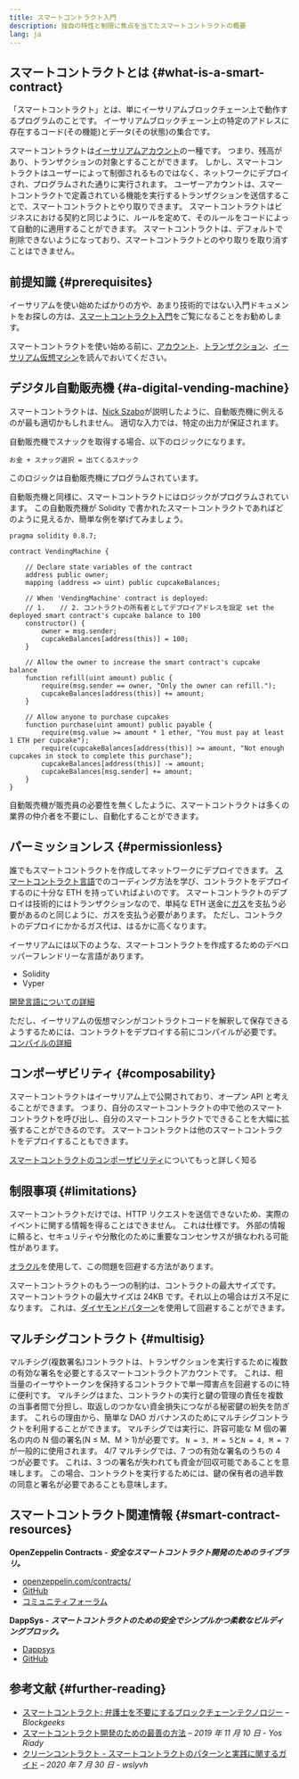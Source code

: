 ```yaml
---
title: スマートコントラクト入門
description: 独自の特性と制限に焦点を当てたスマートコントラクトの概要
lang: ja
---
```


## スマートコントラクトとは {#what-is-a-smart-contract}

「スマートコントラクト」とは、単にイーサリアムブロックチェーン上で動作するプログラムのことです。 イーサリアムブロックチェーン上の特定のアドレスに存在するコード(その機能)とデータ(その状態)の集合です。

スマートコントラクトは[イーサリアムアカウント](/developers/docs/accounts/)の一種です。 つまり、残高があり、トランザクションの対象とすることができます。 しかし、スマートコントラクトはユーザーによって制御されるものではなく、ネットワークにデプロイされ、プログラムされた通りに実行されます。 ユーザーアカウントは、スマートコントラクトで定義されている機能を実行するトランザクションを送信することで、スマートコントラクトとやり取りできます。 スマートコントラクトはビジネスにおける契約と同じように、ルールを定めて、そのルールをコードによって自動的に適用することができます。 スマートコントラクトは、デフォルトで削除できないようになっており、スマートコントラクトとのやり取りを取り消すことはできません。

## 前提知識 {#prerequisites}

イーサリアムを使い始めたばかりの方や、あまり技術的ではない入門ドキュメントをお探しの方は、[スマートコントラクト入門](/smart-contracts/)をご覧になることをお勧めします。

スマートコントラクトを使い始める前に、[アカウント](/developers/docs/accounts/)、[トランザクション](/developers/docs/transactions/)、[イーサリアム仮想マシン](/developers/docs/evm/)を読んでおいてください。

## デジタル自動販売機 {#a-digital-vending-machine}

スマートコントラクトは、[Nick Szabo](https://unenumerated.blogspot.com/)が説明したように、自動販売機に例えるのが最も適切かもしれません。 適切な入力では、特定の出力が保証されます。

自動販売機でスナックを取得する場合、以下のロジックになります。

```
お金 + スナック選択 = 出てくるスナック
```

このロジックは自動販売機にプログラムされています。

自動販売機と同様に、スマートコントラクトにはロジックがプログラムされています。 この自動販売機が Solidity で書かれたスマートコントラクトであればどのように見えるか、簡単な例を挙げてみましょう。

```solidity
pragma solidity 0.8.7;

contract VendingMachine {

    // Declare state variables of the contract
    address public owner;
    mapping (address => uint) public cupcakeBalances;

    // When 'VendingMachine' contract is deployed:
    // 1. 　 // 2. コントラクトの所有者としてデプロイアドレスを設定 set the deployed smart contract's cupcake balance to 100
    constructor() {
        owner = msg.sender;
        cupcakeBalances[address(this)] = 100;
    }

    // Allow the owner to increase the smart contract's cupcake balance
    function refill(uint amount) public {
        require(msg.sender == owner, "Only the owner can refill.");
        cupcakeBalances[address(this)] += amount;
    }

    // Allow anyone to purchase cupcakes
    function purchase(uint amount) public payable {
        require(msg.value >= amount * 1 ether, "You must pay at least 1 ETH per cupcake");
        require(cupcakeBalances[address(this)] >= amount, "Not enough cupcakes in stock to complete this purchase");
        cupcakeBalances[address(this)] -= amount;
        cupcakeBalances[msg.sender] += amount;
    }
}
```

自動販売機が販売員の必要性を無くしたように、スマートコントラクトは多くの業界の仲介者を不要にし、自動化することができます。

## パーミッションレス {#permissionless}

誰でもスマートコントラクトを作成してネットワークにデプロイできます。 [スマートコントラクト言語](/developers/docs/smart-contracts/languages/)でのコーディング方法を学び、コントラクトをデプロイするのに十分な ETH を持っていればよいのです。 スマートコントラクトのデプロイは技術的にはトランザクションなので、単純な ETH 送金に[ガス](/developers/docs/gas/)を支払う必要があるのと同じように、ガスを支払う必要があります。 ただし、コントラクトのデプロイにかかるガス代は、はるかに高くなります。

イーサリアムには以下のような、スマートコントラクトを作成するためのデベロッパーフレンドリーな言語があります。

- Solidity
- Vyper

[開発言語についての詳細](/developers/docs/smart-contracts/languages/)

ただし、イーサリアムの仮想マシンがコントラクトコードを解釈して保存できるようするためには、コントラクトをデプロイする前にコンパイルが必要です。 [コンパイルの詳細](/developers/docs/smart-contracts/compiling/)

## コンポーザビリティ {#composability}

スマートコントラクトはイーサリアム上で公開されており、オープン API と考えることができます。 つまり、自分のスマートコントラクトの中で他のスマートコントラクトを呼び出し、自分のスマートコントラクトでできることを大幅に拡張することができるのです。 スマートコントラクトは他のスマートコントラクトをデプロイすることもできます。

[スマートコントラクトのコンポーザビリティ](/developers/docs/smart-contracts/composability/)についてもっと詳しく知る

## 制限事項 {#limitations}

スマートコントラクトだけでは、HTTP リクエストを送信できないため、実際のイベントに関する情報を得ることはできません。 これは仕様です。 外部の情報に頼ると、セキュリティや分散化のために重要なコンセンサスが損なわれる可能性があります。

[オラクル](/developers/docs/oracles/)を使用して、この問題を回避する方法があります。

スマートコントラクトのもう一つの制約は、コントラクトの最大サイズです。 スマートコントラクトの最大サイズは 24KB です。それ以上の場合はガス不足になります。 これは、[ダイヤモンドパターン](https://eips.xircanet/EIPS/eip-2535)を使用して回避することができます。

## マルチシグコントラクト {#multisig}

マルチシグ(複数署名)コントラクトは、トランザクションを実行するために複数の有効な署名を必要とするスマートコントラクトアカウントです。 これは、相当量のイーサやトークンを保持するコントラクトで単一障害点を回避するのに特に便利です。 マルチシグはまた、コントラクトの実行と鍵の管理の責任を複数の当事者間で分担し、取返しのつかない資金損失につながる秘密鍵の紛失を防ぎます。 これらの理由から、簡単な DAO ガバナンスのためにマルチシグコントラクトを利用することができます。 マルチシグでは実行に、許容可能な M 個の署名の内の N 個の署名(N ≤ M、M > 1)が必要です。 `N = 3, M = 5`と`N = 4, M = 7`が一般的に使用されます。 4/7 マルチシグでは、7 つの有効な署名のうちの 4 つが必要です。 これは、3 つの署名が失われても資金が回収可能であることを意味します。 この場合、コントラクトを実行するためには、鍵の保有者の過半数の同意と署名が必要であることも意味します。

## スマートコントラクト関連情報 {#smart-contract-resources}

**OpenZeppelin Contracts -** **_安全なスマートコントラクト開発のためのライブラリ。_**

- [openzeppelin.com/contracts/](https://openzeppelin.com/contracts/)
- [GitHub](https://github.com/OpenZeppelin/openzeppelin-contracts)
- [コミュニティフォーラム](https://forum.openzeppelin.com/c/general/16)

**DappSys -** **_スマートコントラクトのための安全でシンプルかつ柔軟なビルディングブロック。_**

- [Dappsys](https://dappsys.readthedocs.io/)
- [GitHub](https://github.com/dapphub/dappsys)

## 参考文献 {#further-reading}

- [スマートコントラクト: 弁護士を不要にするブロックチェーンテクノロジー](https://blockgeeks.com/guides/smart-contracts/) _– Blockgeeks_
- [スマートコントラクト開発のための最善の方法](https://yos.io/2019/11/10/smart-contract-development-best-practices/) _– 2019 年 11 月 10 日 - Yos Riady_
- [ クリーンコントラクト - スマートコントラクトのパターンと実践に関するガイド](https://www.wslyvh.com/clean-contracts/) _– 2020 年 7 月 30 日 - wslyvh_
